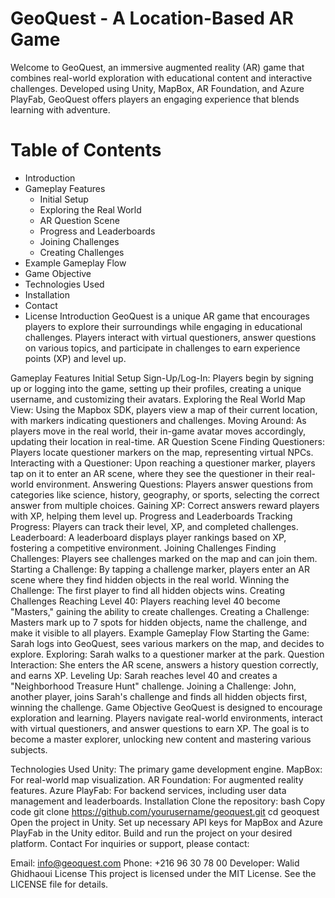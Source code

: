 # GeoQuest - A Location-Based AR Game
Welcome to GeoQuest, an immersive augmented reality (AR) game that combines real-world exploration with educational content and interactive challenges. Developed using Unity, MapBox, AR Foundation, and Azure PlayFab, GeoQuest offers players an engaging experience that blends learning with adventure.

# Table of Contents
- Introduction
- Gameplay Features
  - Initial Setup
  - Exploring the Real World
  - AR Question Scene
  - Progress and Leaderboards
  - Joining Challenges
  - Creating Challenges
- Example Gameplay Flow
- Game Objective
- Technologies Used
- Installation
- Contact
- License
Introduction
GeoQuest is a unique AR game that encourages players to explore their surroundings while engaging in educational challenges. Players interact with virtual questioners, answer questions on various topics, and participate in challenges to earn experience points (XP) and level up.

Gameplay Features
Initial Setup
Sign-Up/Log-In: Players begin by signing up or logging into the game, setting up their profiles, creating a unique username, and customizing their avatars.
Exploring the Real World
Map View: Using the Mapbox SDK, players view a map of their current location, with markers indicating questioners and challenges.
Moving Around: As players move in the real world, their in-game avatar moves accordingly, updating their location in real-time.
AR Question Scene
Finding Questioners: Players locate questioner markers on the map, representing virtual NPCs.
Interacting with a Questioner: Upon reaching a questioner marker, players tap on it to enter an AR scene, where they see the questioner in their real-world environment.
Answering Questions: Players answer questions from categories like science, history, geography, or sports, selecting the correct answer from multiple choices.
Gaining XP: Correct answers reward players with XP, helping them level up.
Progress and Leaderboards
Tracking Progress: Players can track their level, XP, and completed challenges.
Leaderboard: A leaderboard displays player rankings based on XP, fostering a competitive environment.
Joining Challenges
Finding Challenges: Players see challenges marked on the map and can join them.
Starting a Challenge: By tapping a challenge marker, players enter an AR scene where they find hidden objects in the real world.
Winning the Challenge: The first player to find all hidden objects wins.
Creating Challenges
Reaching Level 40: Players reaching level 40 become "Masters," gaining the ability to create challenges.
Creating a Challenge: Masters mark up to 7 spots for hidden objects, name the challenge, and make it visible to all players.
Example Gameplay Flow
Starting the Game: Sarah logs into GeoQuest, sees various markers on the map, and decides to explore.
Exploring: Sarah walks to a questioner marker at the park.
Question Interaction: She enters the AR scene, answers a history question correctly, and earns XP.
Leveling Up: Sarah reaches level 40 and creates a "Neighborhood Treasure Hunt" challenge.
Joining a Challenge: John, another player, joins Sarah's challenge and finds all hidden objects first, winning the challenge.
Game Objective
GeoQuest is designed to encourage exploration and learning. Players navigate real-world environments, interact with virtual questioners, and answer questions to earn XP. The goal is to become a master explorer, unlocking new content and mastering various subjects.

Technologies Used
Unity: The primary game development engine.
MapBox: For real-world map visualization.
AR Foundation: For augmented reality features.
Azure PlayFab: For backend services, including user data management and leaderboards.
Installation
Clone the repository:
bash
Copy code
git clone https://github.com/yourusername/geoquest.git
cd geoquest
Open the project in Unity.
Set up necessary API keys for MapBox and Azure PlayFab in the Unity editor.
Build and run the project on your desired platform.
Contact
For inquiries or support, please contact:

Email: info@geoquest.com
Phone: +216 96 30 78 00
Developer: Walid Ghidhaoui
License
This project is licensed under the MIT License. See the LICENSE file for details.
